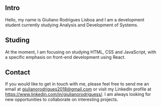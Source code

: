 ## Intro

Hello, my name is Giuliano Rodrigues Lisboa and I am a development student currently studying Analysis and Development of Systems.

## Studing

At the moment, I am focusing on studying HTML, CSS and JavaScript, with a specific emphasis on front-end development using React.

## Contact

If you would like to get in touch with me, please feel free to send me an email at giulianorodrigues2018@gmail.com or visit my LinkedIn profile at https://www.linkedin.com/in/giulianorodriguess/. I am always looking for new opportunities to collaborate on interesting projects.
